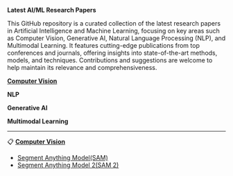 **Latest AI/ML Research Papers**

This GitHub repository is a curated collection of the latest research papers in Artificial Intelligence and Machine Learning, focusing on key areas such as Computer Vision, Generative AI, Natural Language Processing (NLP), and Multimodal Learning. It features cutting-edge publications from top conferences and journals, offering insights into state-of-the-art methods, models, and techniques. Contributions and suggestions are welcome to help maintain its relevance and comprehensiveness.

[**Computer Vision**](https://github.com/NeuralChainAI/latest-ai-ml-research-papers#computer-vision)

**NLP**

**Generative AI**

**Multimodal Learning**

---

📋 [**Computer Vision**](#computer-vision)

- [Segment Anything Model(SAM)](https://arxiv.org/abs/2304.02643)
- [Segment Anything Model 2(SAM 2)](https://scontent.fyyz1-2.fna.fbcdn.net/v/t39.2365-6/453626691_1879405402541497_3155007177325245432_n.pdf?_nc_cat=106&ccb=1-7&_nc_sid=3c67a6&_nc_ohc=SUxA0gZLceAQ7kNvgECbf6U&_nc_ht=scontent.fyyz1-2.fna&oh=00_AYC0a9iBe5f08B5LcPVYUkDkV2Wa7Ic886ATGSWAAaW43Q&oe=66DE2A0C)
